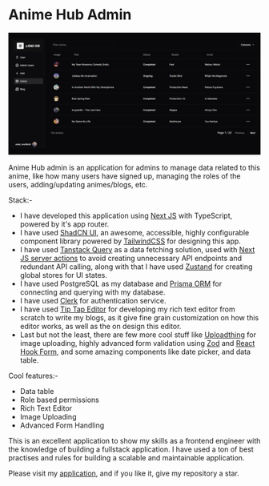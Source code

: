 # Anime Hub Admin

![anime_hub_admin](./anime_hub_admin.png)

Anime Hub admin is an application for admins to manage data related to this anime, like how many users have signed up, managing the roles of the users, adding/updating animes/blogs, etc.

Stack:- 
* I have developed this application using [Next JS](https://nextjs.org) with TypeScript, powered by it's app router.
* I have used [ShadCN UI](https://ui.shadcn.com), an awesome, accessible, highly configurable component library powered by [TailwindCSS](https://tailwindcss.com) for designing this app.
* I have used [Tanstack Query](https://tanstack.com/query/latest) as a data fetching solution, used with [Next JS server actions](https://nextjs.org/docs/app/building-your-application/data-fetching/server-actions-and-mutations) to avoid creating unnecessary API endpoints and redundant API calling, along with that I have used [Zustand](https://zustand-demo.pmnd.rs) for creating global stores for UI states.
* I have used PostgreSQL as my database and [Prisma ORM](https://www.prisma.io) for connecting and querying with my database.
* I have used [Clerk](https://clerk.com) for authentication service.
* I have used [Tip Tap Editor](https://tiptap.dev) for developing my rich text editor from scratch to write my blogs, as it give fine grain customization on how this editor works, as well as the on design this editor.
* Last but not the least, there are few more cool stuff like [Uploadthing](https://uploadthing.com) for image uploading, highly advanced form validation using [Zod](https://zod.dev) and [React Hook Form](https://react-hook-form.com), and some amazing components like date picker, and data table.

Cool features:-
* Data table
* Role based permissions
* Rich Text Editor
* Image Uploading
* Advanced Form Handling


This is an excellent application to show my skills as a frontend engineer with the knowledge of building a fullstack application. I have used a ton of best practises and rules for building a scalable and maintainable application.

Please visit my [application](https://anime-hub-admin.vercel.app), and if you like it, give my repository a star.